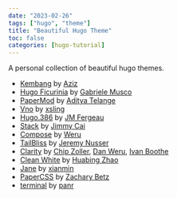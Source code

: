 ```yaml
---
date: "2023-02-26"
tags: ["hugo", "theme"]
title: "Beautiful Hugo Theme"
toc: false
categories: [hugo-tutorial]
---
```


A personal collection of beautiful hugo themes.

- [Kembang](https://themes.gohugo.io/themes/kembang/) by [Aziz](https://github.com/httpsecure)
- [Hugo Ficurinia](https://themes.gohugo.io/themes/hugo-ficurinia/) by [Gabriele Musco](https://gabmus.org/)
- [PaperMod](https://themes.gohugo.io/themes/hugo-papermod/) by [Aditya Telange](https://github.com/adityatelange/)
- [Vno](https://themes.gohugo.io/themes/vno-hugo/) by [xsling](https://github.com/xslingcn)
- [Hugo.386](https://themes.gohugo.io/themes/hugo.386/) by [JM Fergeau](https://jmf-portfolio.netlify.com/)
- [Stack](https://themes.gohugo.io/themes/hugo-theme-stack/) by [Jimmy Cai](https://jimmycai.com/)
- [Compose](https://themes.gohugo.io/themes/compose/) by [Weru](https://themes.gohugo.io/themes/compose/)
- [TailBliss](https://themes.gohugo.io/themes/tailbliss/) by [Jeremy Nusser](https://nusserstudios.com/)
- [Clarity](https://themes.gohugo.io/themes/hugo-clarity/) by [Chip Zoller](https://neonmirrors.net/), [Dan Weru](https://github.com/onweru), [Ivan Boothe](https://rootwork.org/)
- [Clean White](https://themes.gohugo.io/themes/hugo-theme-cleanwhite/) by [Huabing Zhao](https://github.com/zhaohuabing)
- [Jane](https://themes.gohugo.io/themes/hugo-theme-jane/) by [xianmin](https://xianmin.org/)
- [PaperCSS](https://themes.gohugo.io/themes/papercss-hugo-theme/) by [Zachary Betz](https://themes.gohugo.io/themes/papercss-hugo-theme/)
- [terminal](https://themes.gohugo.io/themes/hugo-theme-terminal/) by [panr](https://radoslawkoziel.pl/)
